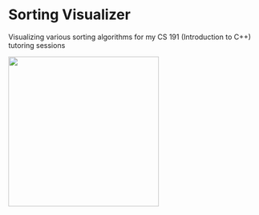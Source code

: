 # Sorting Visualizer
Visualizing various sorting algorithms for my CS 191 (Introduction to C++) tutoring sessions

<img src="https://imgur.com/oNRybdz.gif" width="300">
